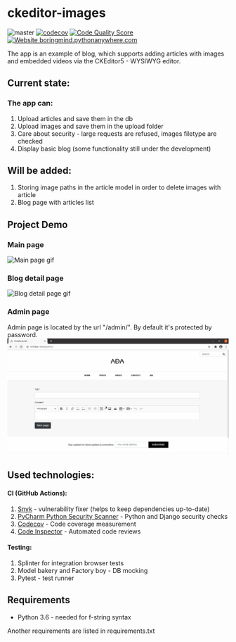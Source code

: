 # ckeditor-images

![master](https://github.com/Boring-Mind/ckeditor-images/workflows/master/badge.svg?branch=master)
[![codecov](https://codecov.io/gh/Boring-Mind/ckeditor-images/branch/master/graph/badge.svg)](https://codecov.io/gh/Boring-Mind/ckeditor-images)
[![Code Quality Score](https://www.code-inspector.com/project/6845/status/svg)](https://www.code-inspector.com/)
[![Website boringmind.pythonanywhere.com](https://img.shields.io/website-up-down-green-red/https/naereen.github.io.svg)](https://boringmind.pythonanywhere.com/)


The app is an example of blog, which supports adding articles with images and embedded videos via the CKEditor5 - WYSIWYG editor.

## Current state:
### The app can:
1. Upload articles and save them in the db
2. Upload images and save them in the upload folder
3. Care about security - large requests are refused, images filetype are checked
4. Display basic blog (some functionality still under the development)


## Will be added:
1. Storing image paths in the article model in order to delete images with article
2. Blog page with articles list

## Project Demo
### Main page
![Main page gif](demo/main-page.gif)

### Blog detail page
![Blog detail page gif](demo/blog-page.gif)

### Admin page
Admin page is located by the url "/admin/". By default it's protected by password.
![Admin page gif](demo/blog-admin-page.gif)

## Used technologies:
#### CI (GitHub Actions):
1. [Snyk](https://snyk.io/) - vulnerability fixer (helps to keep dependencies up-to-date)
2. [PyCharm Python Security Scanner](https://github.com/marketplace/actions/pycharm-python-security-scanner) - Python and Django security checks
3. [Codecov](https://codecov.io/) - Code coverage measurement
4. [Code Inspector](https://github.com/marketplace/code-inspector) - Automated code reviews
#### Testing:
1. Splinter for integration browser tests
2. Model bakery and Factory boy - DB mocking
3. Pytest - test runner

## Requirements
* Python 3.6 - needed for f-string syntax


Another requirements are listed in requirements.txt
